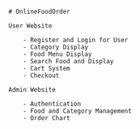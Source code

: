     # OnlineFoodOrder

    User Website
   
        - Register and Login for User
        - Category Display
        - Food Menu Display
        - Search Food and Display
        - Cart System
        - Checkout
    
    Admin Website
    
        - Authentication
        - Food and Category Management
        - Order Chart
